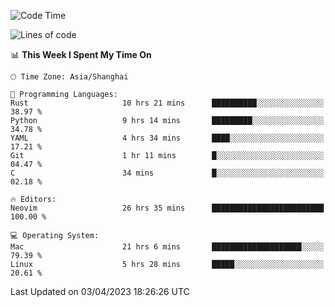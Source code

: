 <!--START_SECTION:waka-->
![Code Time](http://img.shields.io/badge/Code%20Time-1%2C274%20hrs%2059%20mins-blue)

![Lines of code](https://img.shields.io/badge/From%20Hello%20World%20I%27ve%20Written-107.2%20thousand%20lines%20of%20code-blue)

📊 **This Week I Spent My Time On** 

```text
🕑︎ Time Zone: Asia/Shanghai

💬 Programming Languages: 
Rust                     10 hrs 21 mins      ██████████░░░░░░░░░░░░░░░   38.97 % 
Python                   9 hrs 14 mins       █████████░░░░░░░░░░░░░░░░   34.78 % 
YAML                     4 hrs 34 mins       ████░░░░░░░░░░░░░░░░░░░░░   17.21 % 
Git                      1 hr 11 mins        █░░░░░░░░░░░░░░░░░░░░░░░░   04.47 % 
C                        34 mins             █░░░░░░░░░░░░░░░░░░░░░░░░   02.18 % 

🔥 Editors: 
Neovim                   26 hrs 35 mins      █████████████████████████   100.00 % 

💻 Operating System: 
Mac                      21 hrs 6 mins       ████████████████████░░░░░   79.39 % 
Linux                    5 hrs 28 mins       █████░░░░░░░░░░░░░░░░░░░░   20.61 % 
```


 Last Updated on 03/04/2023 18:26:26 UTC
<!--END_SECTION:waka-->
